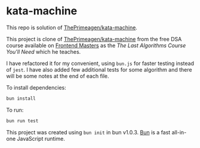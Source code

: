 # kata-machine

This repo is solution of [ThePrimeagen/kata-machine](https://github.com/ThePrimeagen/kata-machine).

This project is clone of [ThePrimeagen/kata-machine](https://github.com/ThePrimeagen/kata-machine) from the free DSA course available on [Frontend Masters](https://frontendmasters.com/courses/algorithms/) as the _The Last Algorithms Course You'll Need_ which he teaches.

I have refactored it for my convenient, using `bun.js` for faster testing instead of `jest`. I have also added few additional tests for some algorithm and there will be some notes at the end of each file.

To install dependencies:

```bash
bun install
```

To run:

```bash
bun run test
```

This project was created using `bun init` in bun v1.0.3. [Bun](https://bun.sh) is a fast all-in-one JavaScript runtime.
